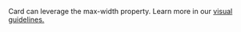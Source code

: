 Card can leverage the max-width property. Learn more in our <a href="https://playbook.powerapp.cloud/visual_guidelines" target="_blank">visual guidelines.</a>  
